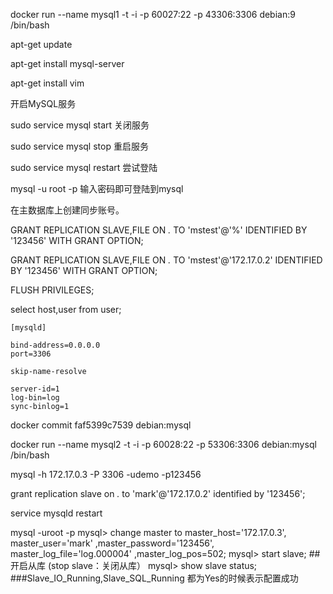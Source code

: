 docker run --name mysql1 -t -i -p 60027:22 -p 43306:3306 debian:9 /bin/bash 


apt-get update

apt-get install mysql-server

apt-get install vim


开启MySQL服务

sudo service mysql start
关闭服务

sudo service mysql stop
重启服务

sudo service mysql restart
尝试登陆

mysql -u root -p
输入密码即可登陆到mysql


在主数据库上创建同步账号。

GRANT REPLICATION SLAVE,FILE ON *.* TO 'mstest'@'%' IDENTIFIED BY '123456' WITH GRANT OPTION;

GRANT REPLICATION SLAVE,FILE ON *.* TO 'mstest'@'172.17.0.2' IDENTIFIED BY '123456' WITH GRANT OPTION;

FLUSH PRIVILEGES;


select host,user from user;

```
[mysqld]

bind-address=0.0.0.0
port=3306

skip-name-resolve

server-id=1
log-bin=log
sync-binlog=1
```

docker commit faf5399c7539 debian:mysql

docker run --name mysql2 -t -i -p 60028:22 -p 53306:3306 debian:mysql /bin/bash 


 mysql -h 172.17.0.3 -P 3306 -udemo -p123456












grant replication slave on *.* to 'mark'@'172.17.0.2' identified by '123456';




service mysqld restart

mysql -uroot -p
mysql> change master to  master_host='172.17.0.3', master_user='mark' ,master_password='123456', master_log_file='log.000004' ,master_log_pos=502;
mysql> start slave;  ##开启从库   (stop slave：关闭从库）
mysql> show slave status; ###Slave_IO_Running,Slave_SQL_Running 都为Yes的时候表示配置成功 